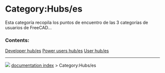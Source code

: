 # Category:Hubs/es
Esta categoría recopila los puntos de encuentro de las 3 categorías de usuarios de FreeCAD\...

### Contents:

    
  [Developer hub/es](Developer_hub/es.md)   [Power users hub/es](Power_users_hub/es.md)   [User hub/es](User_hub/es.md)



---
![](images/Right_arrow.png) [documentation index](../README.md) > Category:Hubs/es
